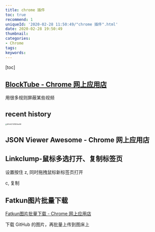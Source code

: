 ```yaml
---
title: chrome 插件
toc: true
recommend: 1
uniqueId: '2020-02-28 11:50:49/"chrome 插件".html'
date: 2020-02-28 19:50:49
thumbnail:
categories:
- Chrome
tags:
keywords:
---
```


[toc]

<!--more-->

## [BlockTube - Chrome 网上应用店](https://chrome.google.com/webstore/detail/blocktube/bbeaicapbccfllodepmimpkgecanonai)

用很多规则屏蔽某些视频

## recent history

<img src="https://i.loli.net/2020/02/28/MHvKZ7JEBD8xsNR.png" alt="MHvKZ7JEBD8xsNR" style="zoom:33%;" />

## JSON Viewer Awesome - Chrome 网上应用店



## Linkclump-鼠标多选打开、复制标签页

设置按住 z, 同时拖拽鼠标新标签页打开

c, 复制

## Fatkun图片批量下载

[Fatkun图片批量下载 - Chrome 网上应用店](https://chrome.google.com/webstore/detail/fatkun-batch-download-ima/nnjjahlikiabnchcpehcpkdeckfgnohf/related?hl=zh-CN)

下载 GitHub 的图片，再批量上传到图床上



